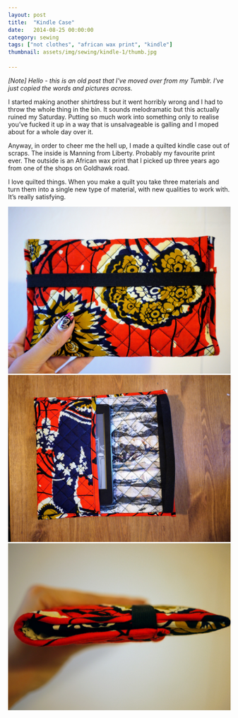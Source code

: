 ```yaml
---
layout: post
title:  "Kindle Case"
date:   2014-08-25 00:00:00
category: sewing
tags: ["not clothes", "african wax print", "kindle"]
thumbnail: assets/img/sewing/kindle-1/thumb.jpg

---
```


_[Note] Hello - this is an old post that I've moved over from my Tumblr. I've just copied the words and pictures across._

I started making another shirtdress but it went horribly wrong and I had to throw the whole thing in the bin. It sounds melodramatic but this actually ruined my Saturday. Putting so much work into something only to realise you’ve fucked it up in a way that is unsalvageable is galling and I moped about for a whole day over it.

Anyway, in order to cheer me the hell up, I made a quilted kindle case out of scraps. The inside is Manning from Liberty. Probably my favourite print ever. The outside is an African wax print that I picked up three years ago from one of the shops on Goldhawk road.

I love quilted things. When you make a quilt you take three materials and turn them into a single new type of material, with new qualities to work with. It’s really satisfying.

![Kindle 1](/assets/img/sewing/kindle-1/kindle1.1.jpg)
![Kindle 2](/assets/img/sewing/kindle-1/kindle1.2.jpg)
![Kindle 3](/assets/img/sewing/kindle-1/kindle1.3.jpg)
